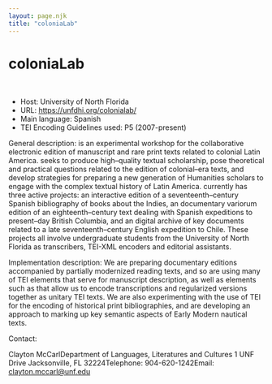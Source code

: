 ```yaml
---
layout: page.njk
title: "coloniaLab"
---
```

# coloniaLab



 
 


* Host: University of North Florida
* URL: <https://unfdhi.org/colonialab/>
* Main language: Spanish
* TEI Encoding Guidelines used: P5 (2007-present)


 General description: is an experimental workshop for the collaborative electronic
 edition of manuscript and rare print texts related to colonial Latin America. seeks
 to produce high–quality textual scholarship, pose theoretical and practical questions
 related to the edition of colonial–era texts, and develop strategies for preparing
 a new generation of Humanities scholars to engage with the complex textual history
 of Latin America. currently has three active projects: an interactive edition of a
 seventeenth–century Spanish bibliography of books about the Indies, an documentary
 variorum edition of an eighteenth–century text dealing with Spanish expeditions to
 present–day British Columbia, and an digital archive of key documents related to a
 late seventeenth–century English expedition to Chile. These projects all involve undergraduate
 students from the University of North Florida as transcribers, TEI-XML encoders and
 editorial assistants.
 
 Implementation description:
 We are preparing documentary editions accompanied by partially modernized reading
 texts, and so are using many of TEI elements that serve for manuscript description,
 as well as elements such as <choice> that allow us to encode transcriptions and regularized
 versions together as unitary TEI texts. We are also experimenting with the use of
 TEI for the encoding of historical print bibliographies, and are developing an approach
 to marking up key semantic aspects of Early Modern nautical texts.
 
 Contact:
 
 
 Clayton McCarlDepartment of Languages, Literatures and Cultures
 1 UNF Drive
 Jacksonville, FL 32224Telephone: 904-620-1242Email: [clayton.mccarl@unf.edu](mailto:clayton.mccarl@unf.edu)

